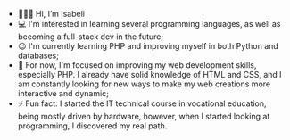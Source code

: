 - 👩🏽‍💻 Hi, I’m Isabeli
- 💻 I'm interested in learning several programming languages, as well as becoming a full-stack dev in the future;
- 😉 I'm currently learning PHP and improving myself in both Python and databases;
- 💞️ For now, I'm focused on improving my web development skills, especially PHP. I already have solid knowledge of HTML and CSS, and I am constantly looking for new ways to make my web creations more interactive and dynamic;
- ⚡ Fun fact: I started the IT technical course in vocational education, being mostly driven by hardware, however, when I started looking at programming, I discovered my real path.

 <!---
CodingIsabeli/CodingIsabeli is a ✨ special ✨ repository because its `README.md` (this file) appears on your GitHub profile.
You can click the Preview link to take a look at your changes.
--->
